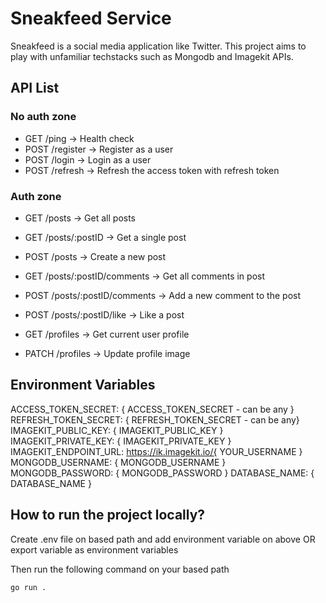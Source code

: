# Sneakfeed Service

Sneakfeed is a social media application like Twitter.
This project aims to play with unfamiliar techstacks such as Mongodb and Imagekit APIs.

## API List

### No auth zone

- GET /ping -> Health check
- POST /register -> Register as a user
- POST /login -> Login as a user
- POST /refresh -> Refresh the access token with refresh token

### Auth zone

- GET /posts -> Get all posts
- GET /posts/:postID -> Get a single post
- POST /posts -> Create a new post
- GET /posts/:postID/comments -> Get all comments in post
- POST /posts/:postID/comments -> Add a new comment to the post
- POST /posts/:postID/like -> Like a post

- GET /profiles -> Get current user profile
- PATCH /profiles -> Update profile image

## Environment Variables

ACCESS_TOKEN_SECRET: { ACCESS_TOKEN_SECRET - can be any }
REFRESH_TOKEN_SECRET: { REFRESH_TOKEN_SECRET - can be any}
IMAGEKIT_PUBLIC_KEY: { IMAGEKIT_PUBLIC_KEY }
IMAGEKIT_PRIVATE_KEY: { IMAGEKIT_PRIVATE_KEY }
IMAGEKIT_ENDPOINT_URL: https://ik.imagekit.io/{ YOUR_USERNAME }
MONGODB_USERNAME: { MONGODB_USERNAME }
MONGODB_PASSWORD: { MONGODB_PASSWORD }
DATABASE_NAME: { DATABASE_NAME }

## How to run the project locally?

Create .env file on based path and add environment variable on above
OR export variable as environment variables

Then run the following command on your based path

```
go run .
```
